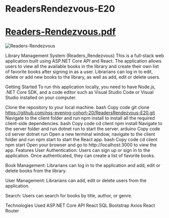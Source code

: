 # ReadersRendezvous-E20
[Readers-Rendezvous.pdf](https://github.com/nss-evening-cohort-20/ReadersRendezvous-E20/files/11315889/Readers-Rendezvous.pdf)
==============================================================================
![Readers-Rendezvous](https://user-images.githubusercontent.com/85176043/234161354-897b540f-73c2-4a92-a413-c55a3955e15d.png)

Library Management System (Readers_Rendezvous)
This is a full-stack web application built using ASP.NET Core API and React. The application allows users to view all the available books in the library and create their own list of favorite books after signing in as a user. Librarians can log in to edit, delete or add new books to the library, as well as add, edit or delete users.

Getting Started
To run this application locally, you need to have Node.js, .NET Core SDK, and a code editor such as Visual Studio Code or Visual Studio installed on your computer.

Clone the repository to your local machine.
bash
Copy code
git clone https://github.com/nss-evening-cohort-20/ReadersRendezvous-E20.git
Navigate to the client folder and run npm install to install all the required client-side dependencies.
bash
Copy code
cd client
npm install
Navigate to the server folder and run dotnet run to start the server.
arduino
Copy code
cd server
dotnet run
Open a new terminal window, navigate to the client folder and run npm start to start the React app.
bash
Copy code
cd client
npm start
Open your browser and go to http://localhost:3000 to view the app.
Features
User Authentication: Users can sign up or sign in to the application. Once authenticated, they can create a list of favorite books.

Book Management: Librarians can log in to the application and add, edit or delete books from the library.

User Management: Librarians can add, edit or delete users from the application.

Search: Users can search for books by title, author, or genre.

Technologies Used
ASP.NET Core API
React
SQL
Bootstrap
Axios
React Router
